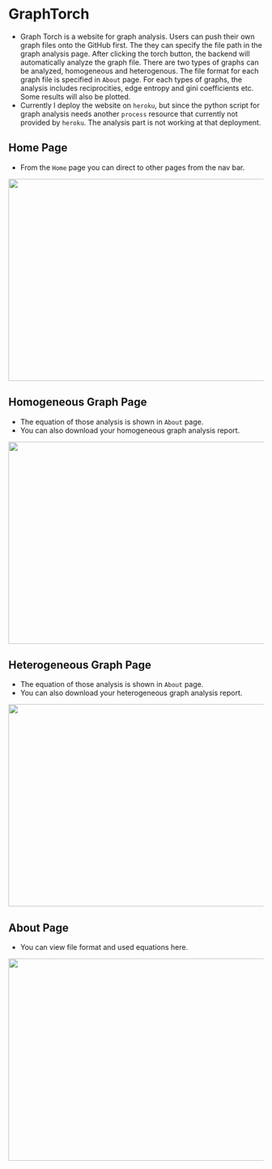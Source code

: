 # GraphTorch

* Graph Torch is a website for graph analysis. Users can push their own graph files onto the GitHub first. The they can specify the file path in the graph analysis page. After clicking the torch button, the backend will automatically analyze the graph file. There are two types of graphs can be analyzed, homogeneous and heterogenous. The file format for each graph file is specified in `About` page. For each types of graphs, the analysis includes reciprocities, edge entropy and gini coefficients etc. Some results will also be plotted.
* Currently I deploy the website on `heroku`, but since the python script for graph analysis needs another `process` resource that currently not provided by `heroku`. The analysis part is not working at that deployment.

## Home Page
* From the `Home` page you can direct to other pages from the nav bar.
<p align="center">
   <img src="https://github.com/RagnaroWA/graphTorch/blob/assets/image/home-page.gif" width="850" height="400" />
</p>

## Homogeneous Graph Page
* The equation of those analysis is shown in `About` page.
* You can also download your homogeneous graph analysis report.
<p align="center">
   <img src="https://github.com/RagnaroWA/graphTorch/blob/assets/image/homo-page.gif" width="850" height="400" />
</p>

## Heterogeneous Graph Page
* The equation of those analysis is shown in `About` page.
* You can also download your heterogeneous graph analysis report.
<p align="center">
   <img src="https://github.com/RagnaroWA/graphTorch/blob/assets/image/hete-page.gif" width="850" height="400" />
</p>

## About Page
* You can view file format and used equations here.
<p align="center">
   <img src="https://github.com/RagnaroWA/graphTorch/blob/assets/image/about-page.gif" width="850" height="400" />
</p>
